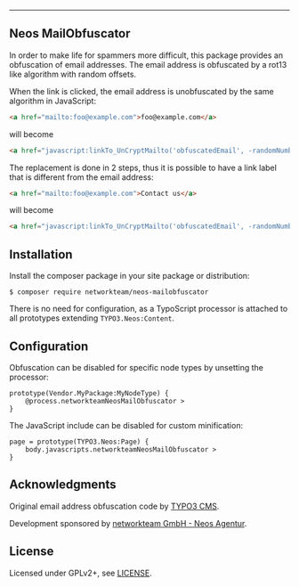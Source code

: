 -------------------
Neos MailObfuscator
-------------------

In order to make life for spammers more difficult, this package provides an obfuscation of email addresses.
The email address is obfuscated by a rot13 like algorithm with random offsets.

When the link is clicked, the email address is unobfuscated by the same algorithm in JavaScript:

```html
<a href="mailto:foo@example.com">foo@example.com</a>
```

will become

```html
<a href="javascript:linkTo_UnCryptMailto('obfuscatedEmail', -randomNumber)">foo (at) example.com</a>
```

The replacement is done in 2 steps, thus it is possible to have a link label that is different from the email address:

```html
<a href="mailto:foo@example.com">Contact us</a>
```

will become

```html
<a href="javascript:linkTo_UnCryptMailto('obfuscatedEmail', -randomNumber)">Contact us</a>
```

Installation
------------

Install the composer package in your site package or distribution:

```shell
$ composer require networkteam/neos-mailobfuscator
```

There is no need for configuration, as a TypoScript processor is attached to all prototypes extending
`TYPO3.Neos:Content`.

Configuration
-------------

Obfuscation can be disabled for specific node types by unsetting the processor:

```
prototype(Vendor.MyPackage:MyNodeType) {
    @process.networkteamNeosMailObfuscator >
}
```

The JavaScript include can be disabled for custom minification:

```
page = prototype(TYPO3.Neos:Page) {
    body.javascripts.networkteamNeosMailObfuscator >
}
```

Acknowledgments
---------------

Original email address obfuscation code by [TYPO3 CMS](http://www.typo3.org).

Development sponsored by [networkteam GmbH - Neos Agentur](http://networkteam.com/typo3-cms/typo3-neos-agentur.html).

License
-------

Licensed under GPLv2+, see [LICENSE](LICENSE).
